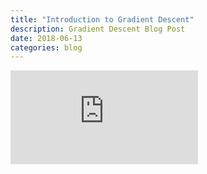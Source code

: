 ```yaml
---
title: "Introduction to Gradient Descent"
description: Gradient Descent Blog Post
date: 2018-06-13
categories: blog
---
```


<embed src="https://aweeaton.github.io/Gradient_Descent.pdf" type="application/pdf" />
